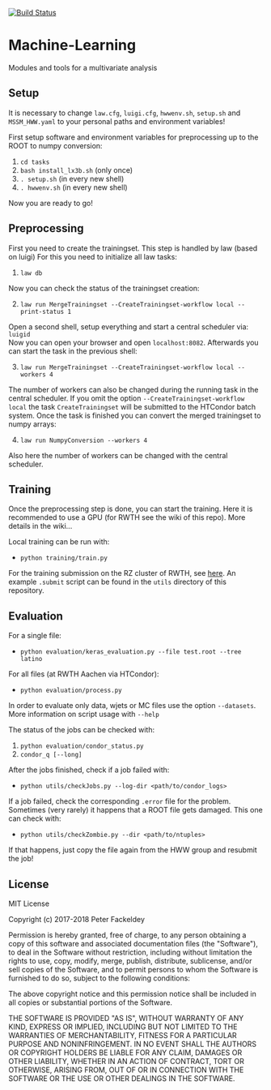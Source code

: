 [![Build Status](https://travis-ci.org/CMSAachen3B/Machine-Learning.svg?branch=master)](https://travis-ci.org/CMSAachen3B/Machine-Learning)

# Machine-Learning

Modules and tools for a multivariate analysis

## Setup

It is necessary to change `law.cfg`, `luigi.cfg`, `hwwenv.sh`, `setup.sh` and `MSSM_HWW.yaml` to your personal paths and
environment variables!  

First setup software and environment variables for preprocessing up to the ROOT to numpy conversion:

1. `cd tasks`
2. `bash install_lx3b.sh` (only once)
3. `. setup.sh` (in every new shell)
4. `. hwwenv.sh` (in every new shell)

Now you are ready to go!

## Preprocessing

First you need to create the trainingset. This step is handled by law (based on luigi)
For this you need to initialize all law tasks:

1. `law db`

Now you can check the status of the trainingset creation:

2. `law run MergeTrainingset --CreateTrainingset-workflow local --print-status 1`

Open a second shell, setup everything and start a central scheduler via: `luigid`  
Now you can open your browser and open `localhost:8082`. Afterwards you can start the task in the previous shell:

3. `law run MergeTrainingset --CreateTrainingset-workflow local --workers 4`

The number of workers can also be changed during the running task in the central scheduler. If you omit the option
`--CreateTrainingset-workflow local` the task `CreateTrainingset` will be submitted to the HTCondor batch system.
Once the task is finished you can convert the merged trainingset to numpy arrays:

4. `law run NumpyConversion --workers 4`

Also here the number of workers can be changed with the central scheduler.

## Training

Once the preprocessing step is done, you can start the training. Here it is recommended to use a GPU (for RWTH see the wiki of this repo). More details in the wiki...

Local training can be run with:

* `python training/train.py`

For the training submission on the RZ cluster of RWTH, see [here](https://github.com/CMSAachen3B/Machine-Learning/wiki/GPU-Batch-System). An example `.submit` script can be found in the `utils` directory of this repository.

## Evaluation

For a single file:

* `python evaluation/keras_evaluation.py --file test.root --tree latino`

For all files (at RWTH Aachen via HTCondor):

* `python evaluation/process.py`

In order to evaluate only data, wjets or MC files use the option `--datasets`.
More information on script usage with `--help`  

The status of the jobs can be checked with:

1. `python evaluation/condor_status.py`
2. `condor_q [--long]`

After the jobs finished, check if a job failed with:  

* `python utils/checkJobs.py --log-dir <path/to/condor_logs>`  

If a job failed, check the corresponding `.error` file for the problem. Sometimes (very rarely) it happens that a ROOT file gets damaged. This one can check with:  

* `python utils/checkZombie.py --dir <path/to/ntuples>`  

If that happens, just copy the file again from the HWW group and resubmit the job!


## License

MIT License

Copyright (c) 2017-2018 Peter Fackeldey

Permission is hereby granted, free of charge, to any person obtaining a copy of
this software and associated documentation files (the "Software"), to deal in
the Software without restriction, including without limitation the rights to
use, copy, modify, merge, publish, distribute, sublicense, and/or sell copies of
the Software, and to permit persons to whom the Software is furnished to do so,
subject to the following conditions:

The above copyright notice and this permission notice shall be included in all
copies or substantial portions of the Software.

THE SOFTWARE IS PROVIDED "AS IS", WITHOUT WARRANTY OF ANY KIND, EXPRESS OR
IMPLIED, INCLUDING BUT NOT LIMITED TO THE WARRANTIES OF MERCHANTABILITY, FITNESS
FOR A PARTICULAR PURPOSE AND NONINFRINGEMENT. IN NO EVENT SHALL THE AUTHORS OR
COPYRIGHT HOLDERS BE LIABLE FOR ANY CLAIM, DAMAGES OR OTHER LIABILITY, WHETHER
IN AN ACTION OF CONTRACT, TORT OR OTHERWISE, ARISING FROM, OUT OF OR IN
CONNECTION WITH THE SOFTWARE OR THE USE OR OTHER DEALINGS IN THE SOFTWARE.
